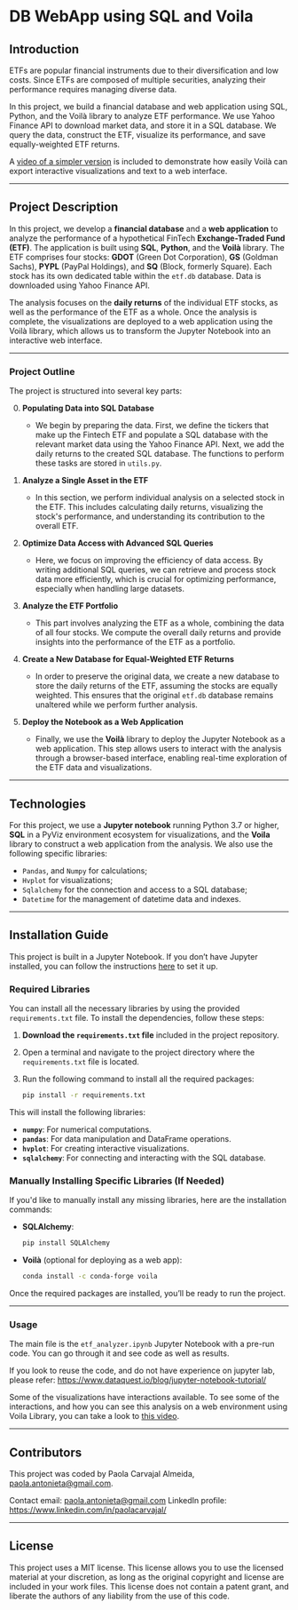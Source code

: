 # DB WebApp using SQL and Voila

## Introduction

ETFs are popular financial instruments due to their diversification and low costs. Since ETFs are composed of multiple securities, analyzing their performance requires managing diverse data.

In this project, we build a financial database and web application using SQL, Python, and the Voilà library to analyze ETF performance. We use Yahoo Finance API to download market data, and store it in a SQL database. We query the data, construct the ETF, visualize its performance, and save equally-weighted ETF returns.

A [video of a simpler version](https://www.youtube.com/watch?v=wyaDnec7fGk) is included to demonstrate how easily Voilà can export interactive visualizations and text to a web interface.

---

## Project Description

In this project, we develop a **financial database** and a **web application** to analyze the performance of a hypothetical FinTech **Exchange-Traded Fund (ETF)**. The application is built using **SQL**, **Python**, and the **Voilà** library. The ETF comprises four stocks: **GDOT** (Green Dot Corporation), **GS** (Goldman Sachs), **PYPL** (PayPal Holdings), and **SQ** (Block, formerly Square). Each stock has its own dedicated table within the `etf.db` database. Data is downloaded using Yahoo Finance API.

The analysis focuses on the **daily returns** of the individual ETF stocks, as well as the performance of the ETF as a whole. Once the analysis is complete, the visualizations are deployed to a web application using the Voilà library, which allows us to transform the Jupyter Notebook into an interactive web interface.

---

### Project Outline

The project is structured into several key parts:

0. **Populating Data into SQL Database**
   - We begin by preparing the data. First, we define the tickers that make up the Fintech ETF and populate a SQL database with the relevant market data using the Yahoo Finance API. Next, we add the daily returns to the created SQL database. The functions to perform these tasks are stored in `utils.py`.

1. **Analyze a Single Asset in the ETF**
   - In this section, we perform individual analysis on a selected stock in the ETF. This includes calculating daily returns, visualizing the stock's performance, and understanding its contribution to the overall ETF.

2. **Optimize Data Access with Advanced SQL Queries**
   - Here, we focus on improving the efficiency of data access. By writing additional SQL queries, we can retrieve and process stock data more efficiently, which is crucial for optimizing performance, especially when handling large datasets.

3. **Analyze the ETF Portfolio**
   - This part involves analyzing the ETF as a whole, combining the data of all four stocks. We compute the overall daily returns and provide insights into the performance of the ETF as a portfolio.

4. **Create a New Database for Equal-Weighted ETF Returns**
   - In order to preserve the original data, we create a new database to store the daily returns of the ETF, assuming the stocks are equally weighted. This ensures that the original `etf.db` database remains unaltered while we perform further analysis.

5. **Deploy the Notebook as a Web Application**
   - Finally, we use the **Voilà** library to deploy the Jupyter Notebook as a web application. This step allows users to interact with the analysis through a browser-based interface, enabling real-time exploration of the ETF data and visualizations.

---

## Technologies
For this project, we use a **Jupyter notebook** running Python 3.7 or higher, **SQL** in a PyViz environment ecosystem for visualizations, and the **Voila** library to construct a web application from the analysis. We also use the following specific libraries:
* `Pandas`, and `Numpy`  for calculations; 
* `Hvplot` for visualizations; 
* `Sqlalchemy` for the connection and access to a SQL database; 
* `Datetime` for the management of datetime data and indexes. 


---

## Installation Guide

This project is built in a Jupyter Notebook. If you don’t have Jupyter installed, you can follow the instructions [here](https://jupyterlab.readthedocs.io/en/stable/getting_started/installation.html) to set it up.

### Required Libraries

You can install all the necessary libraries by using the provided `requirements.txt` file. To install the dependencies, follow these steps:

1. **Download the `requirements.txt` file** included in the project repository.
2. Open a terminal and navigate to the project directory where the `requirements.txt` file is located.
3. Run the following command to install all the required packages:

   ```bash
   pip install -r requirements.txt
   ```

This will install the following libraries:
- **`numpy`**: For numerical computations.
- **`pandas`**: For data manipulation and DataFrame operations.
- **`hvplot`**: For creating interactive visualizations.
- **`sqlalchemy`**: For connecting and interacting with the SQL database.

### Manually Installing Specific Libraries (If Needed)

If you'd like to manually install any missing libraries, here are the installation commands:

- **SQLAlchemy**:
  ```bash
  pip install SQLAlchemy
  ```

- **Voilà** (optional for deploying as a web app):
  ```bash
  conda install -c conda-forge voila
  ```

Once the required packages are installed, you’ll be ready to run the project.

---

### Usage

The main file is the ``etf_analyzer.ipynb`` Jupyter Notebook with a pre-run code. You can go through it and see code as well as results. 

If you look to reuse the code, and do not have experience on jupyter lab, please refer:
https://www.dataquest.io/blog/jupyter-notebook-tutorial/

Some of the visualizations have interactions available. To see some of the interactions, and how you can see this analysis on a web environment using Voila Library, you can take a look to [this video](https://www.youtube.com/watch?v=wyaDnec7fGk).

---

## Contributors
This project was coded by Paola Carvajal Almeida, paola.antonieta@gmail.com.

Contact email: paola.antonieta@gmail.com
LinkedIn profile: https://www.linkedin.com/in/paolacarvajal/

---


## License
This project uses a MIT license. This license allows you to use the licensed material at your discretion, as long as the original copyright and license are included in your work files. This license does not contain a patent grant,  and liberate the authors of any liability from the use of this code.
